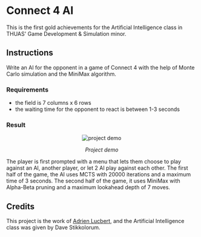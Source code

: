 # Connect 4 AI

This is the first gold achievements for the Artificial Intelligence class in 
THUAS' Game Development & Simulation minor.

## Instructions

Write an AI for the opponent in a game of Connect 4 with the help of Monte Carlo
simulation and the MiniMax algorithm.

### Requirements

- the field is 7 columns x 6 rows
- the waiting time for the opponent to react is between 1-3 seconds

### Result

<div align="center">
  <img src="https://user-images.githubusercontent.com/42178413/173247724-341f5e0d-0628-4f99-afde-11e4c3d6373a.gif" alt="project demo"/>
  <p><i>Project demo</i></p>
</div>

The player is first prompted with a menu that lets them choose to play against an AI, another player, or let 2 AI play against each other.
The first half of the game, the AI uses MCTS with 20000 iterations and a maximum time of 3 seconds. The second half of the game, it uses MiniMax with Alpha-Beta pruning and a maximum lookahead depth of 7 moves.

## Credits

This project is the work of [Adrien Lucbert](https://github.com/adrienlucbert),
and the Artificial Intelligence class was given by Dave Stikkolorum.
